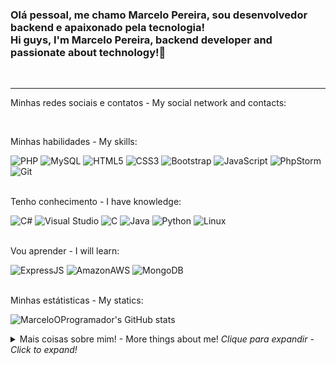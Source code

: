 <h3>
    Olá pessoal, me chamo Marcelo Pereira, sou desenvolvedor backend e apaixonado pela tecnologia!
    <br>
    Hi guys, I'm Marcelo Pereira, backend developer and passionate about technology!👋
</h3>

<br>

<hr>

<p>
    Minhas redes sociais e contatos - My social network and contacts:
</p>

<!--div>
    <a href="https://www.linkedin.com/in/brunosouza25/"><img alt="LinkedIn" src="https://img.shields.io/badge/linkedin-%230077B5.svg?style=for-the-badge&logo=linkedin&logoColor=white"/></a>
    <a href="mailto:brunopw25@gmail.com"><img alt="Gmail" src="https://img.shields.io/badge/Gmail-D14836?style=for-the-badge&logo=gmail&logoColor=white" /></a>
    <a href="https://api.whatsapp.com/send?phone=5512997174836&text=Ol%C3%A1"><img alt="WhatsApp" src="https://img.shields.io/badge/WhatsApp-25D366?style=for-the-badge&logo=whatsapp&logoColor=white"/></a>
    <a href="https://www.facebook.com/brunosouza2552/"><img alt="Facebook" src="https://img.shields.io/badge/Facebook-%231877F2.svg?style=for-the-badge&logo=Facebook&logoColor=white"/></a>
</div-->

<br>

<p>
    Minhas habilidades - My skills:
</p>

<div>
    <img alt="PHP" src="https://img.shields.io/badge/php-%23777BB4.svg?style=for-the-badge&logo=php&logoColor=white"/>
    <img alt="MySQL" src="https://img.shields.io/badge/mysql-%2300f.svg?style=for-the-badge&logo=mysql&logoColor=white"/>
    <img alt="HTML5" src="https://img.shields.io/badge/html5-%23E34F26.svg?style=for-the-badge&logo=html5&logoColor=white"/>
    <img alt="CSS3" src="https://img.shields.io/badge/css3-%231572B6.svg?style=for-the-badge&logo=css3&logoColor=white"/>
    <img alt="Bootstrap" src="https://img.shields.io/badge/bootstrap-%23563D7C.svg?style=for-the-badge&logo=bootstrap&logoColor=white"/>  
    <img alt="JavaScript" src="https://img.shields.io/badge/javascript-%23323330.svg?style=for-the-badge&logo=javascript&logoColor=%23F7DF1E"/> 
    <img alt="PhpStorm" src="https://img.shields.io/badge/phpstorm-143?style=for-the-badge&logo=phpstorm&logoColor=black&color=black&labelColor=darkorchid"/>
    <img alt="Git" src="https://img.shields.io/badge/git-%23F05033.svg?style=for-the-badge&logo=git&logoColor=white"/>
</div>

<br>

<p>
    Tenho conhecimento - I have knowledge:
</p>
<div>
    <img alt="C#" src="https://img.shields.io/badge/c%23-%23239120.svg?style=for-the-badge&logo=c-sharp&logoColor=white"/>
    <img alt="Visual Studio" src="https://img.shields.io/badge/VisualStudio-5C2D91.svg?style=for-the-badge&logo=visual-studio&logoColor=white"/>
    <img alt="C" src="https://img.shields.io/badge/c-%2300599C.svg?style=for-the-badge&logo=c&logoColor=white"/>
    <img alt="Java" src="https://img.shields.io/badge/java-%23ED8B00.svg?style=for-the-badge&logo=java&logoColor=white"/>
    <img alt="Python" src="https://img.shields.io/badge/python-%2314354C.svg?style=for-the-badge&logo=python&logoColor=white"/>
  	<img alt="Linux" src="https://img.shields.io/badge/Linux-FCC624?style=for-the-badge&logo=linux&logoColor=black"/>
</div>

<br>

<p>
    Vou aprender - I will learn:
<p>
    
<div>
    <img alt="ExpressJS" src="https://img.shields.io/badge/Express.js-000000?style=for-the-badge&logo=express&logoColor=white"/>
    <img alt="AmazonAWS" src="https://img.shields.io/badge/Amazon_AWS-232F3E?style=for-the-badge&logo=amazon-aws&logoColor=white"/>
    <img alt="MongoDB" src="https://img.shields.io/badge/MongoDB-4EA94B?style=for-the-badge&logo=mongodb&logoColor=white"/>    
</div>

<br>

<p>
  Minhas estátisticas - My statics:
</p>

  ![MarceloOProgramador's GitHub stats](https://github-readme-stats.vercel.app/api?username=MarceloOProgramador&show_icons=true&theme=radical&count_private=true&include_all_commits=true)
  
  <details>
    <summary>Mais coisas sobre mim! - More things about me! <i>Clique para expandir - Click to expand!</i></summary>
  <br>

Olá, me chamo Marcelo Pereira atualmente trabalho na área de desenvolvimento WEB.

Sempre busco desafios para conseguir aprimorar minhas habilidades na resolução de problemas, na programação, na criatividade e no amadurecimento profissional.
  
Sou amante de tecnologia e busco sempre conhecer novas ferramentas, conceitos e boas práticas da área onde eu atuo.
  
Tenho boas práticas, comunicação e perfil para trabalho em equipe, busco sempre levantar requisitos para entender muito bem o problema ou o produto para entregar a melhor solução possível.
</details>
  
